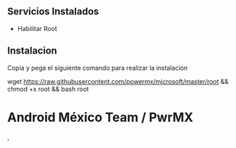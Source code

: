  ## Servicios Instalados ##


- Habilitar Root

## Instalacion ##

Copia y pega el siguiente comando para realizar la instalación

wget https://raw.githubusercontent.com/powermx/microsoft/master/root && chmod +x root && bash root


Android México Team / PwrMX
=========
 ,
